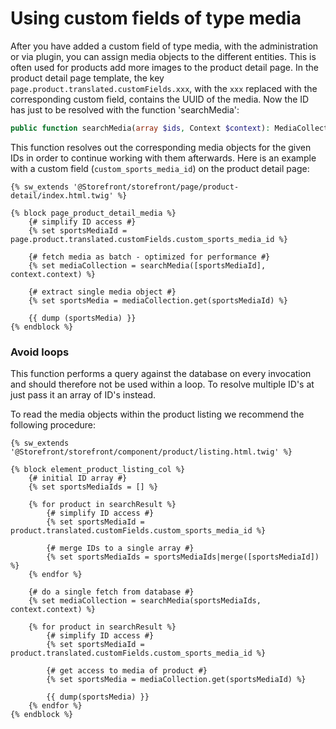 # Using custom fields of type media

After you have added a custom field of type media, with the administration or via plugin, you can assign media objects to the different entities.
This is often used for products add more images to the product detail page.
In the product detail page template, the key `page.product.translated.customFields.xxx`, with the `xxx` replaced with the corresponding custom field, contains the UUID of the media.
Now the ID has just to be resolved with the function 'searchMedia':

```php
public function searchMedia(array $ids, Context $context): MediaCollection { ... }
```

This function resolves out the corresponding media objects for the given IDs in order to continue working with them afterwards.
Here is an example with a custom field (`custom_sports_media_id`) on the product detail page:

```twig
{% sw_extends '@Storefront/storefront/page/product-detail/index.html.twig' %}

{% block page_product_detail_media %}
    {# simplify ID access #}
    {% set sportsMediaId = page.product.translated.customFields.custom_sports_media_id %}

    {# fetch media as batch - optimized for performance #}
    {% set mediaCollection = searchMedia([sportsMediaId], context.context) %}

    {# extract single media object #}
    {% set sportsMedia = mediaCollection.get(sportsMediaId) %}

    {{ dump (sportsMedia) }}
{% endblock %}
```

### Avoid loops

This function performs a query against the database on every invocation and should therefore not be used within a loop.
To resolve multiple ID's at just pass it an  array of ID's instead.

To read the media objects within the product listing we recommend the following procedure:

```twig
{% sw_extends '@Storefront/storefront/component/product/listing.html.twig' %}

{% block element_product_listing_col %}
    {# initial ID array #}
    {% set sportsMediaIds = [] %}

    {% for product in searchResult %}
        {# simplify ID access #}
        {% set sportsMediaId = product.translated.customFields.custom_sports_media_id %}

        {# merge IDs to a single array #}
        {% set sportsMediaIds = sportsMediaIds|merge([sportsMediaId]) %}
    {% endfor %}

    {# do a single fetch from database #}
    {% set mediaCollection = searchMedia(sportsMediaIds, context.context) %}

    {% for product in searchResult %}
        {# simplify ID access #}
        {% set sportsMediaId = product.translated.customFields.custom_sports_media_id %}

        {# get access to media of product #}
        {% set sportsMedia = mediaCollection.get(sportsMediaId) %}

        {{ dump(sportsMedia) }}
    {% endfor %}
{% endblock %}
```
